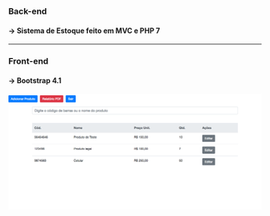<h3>Back-end</h3>
<h4> -> Sistema de Estoque feito em MVC e PHP 7</h4>
<hr>
<h3>Front-end</h3>
<h4> -> Bootstrap 4.1</h4>

![Index do Projeto](https://github.com/donaukinder/estoque-mvc/blob/master/assets/images/print.png)
